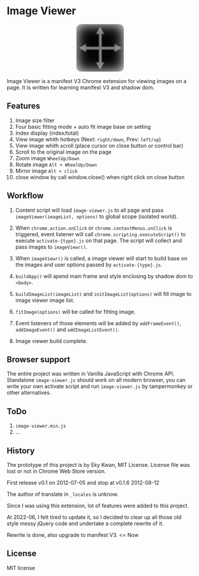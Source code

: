 # Image Viewer

<p align="center"><img src="icon/icon128.png"></p>
Image Viewer is a manifest V3 Chrome extension for viewing images on a page. It is written for learning manifest V3 and shadow dom.

## Features

1. Image size filter
2. Four basic fitting mode + auto fit image base on setting
3. Index display (index/total)
4. View image whith hotkeys (Next: `right/down`, Prev: `left/up`)
5. View image whith scroll (place cursor on close button or control bar)
6. Scroll to the original image on the page
7. Zoom image `WheelUp/Down`
8. Rotate image `Alt + WheelUp/Down`
9. Mirror image `Alt + click`
10. close window by call window.close() when right click on close button

## Workflow

1. Content script will load `image-viewer.js` to all page and pass `imageViewer(imageList, options)` to global scope (isolated world).

2. When `chrome.action.onClick` or `chrome.contextMenus.onClick` is triggered, event listener will call `chrome.scripting.executeScript()` to execute `activate-{type}.js` on that page. The script will collect and pass images to `imageViewr()`.

3. When `imageViewr()` is called, a image viewer will start to build base on the images and user options passed by `activate-{type}.js`.

4. `buildApp()` will apend main frame and style enclosing by shadow dom to `<body>`.

5. `buildImageList(imageList)` and `initImageList(options)` will fill image to image viewer image list.
   
6. `fitImage(options)` will be called for fitting image.

7. Event listeners of those elements will be added by `addFrameEvent()`, `addImageEvent()` and `addImageListEvent()`. 

8. Image viewer build complete.

## Browser support

The entire project was written in Vanilla JavaScript with Chrome API. Standalone `image-viewer.js` should work on all modern browser, you can write your own activate script and run `image-viewer.js` by tampermonkey or other alternatives.
## ToDo

1. `image-viewer.min.js`
2. ...

## History

The prototype of this project is by Eky Kwan, MIT License. License file was lost or not in Chrome Web Store version.

First release v0.1 on 2012-07-05 and stop at v0.1.6 2012-08-12

The author of translate in `_locales` is unknow.

Since I was using this extension, lot of features were added to this project.

At 2022-06, I felt tired to update it, so I decided to clear up all those old style messy jQuery code and undertake a complete rewrite of it.

Rewrite is done, also upgrade to manifest V3. <= Now

## License

MIT license